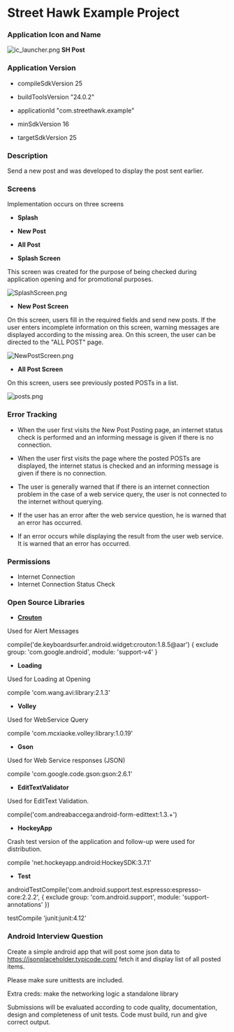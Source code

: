 # Street Hawk Example Project #

### Application Icon and Name  ###

![ic_launcher.png](https://bitbucket.org/repo/4xpday/images/681013801-ic_launcher.png) **SH Post**

### Application Version ###

* compileSdkVersion 25

* buildToolsVersion "24.0.2"
* applicationId "com.streethawk.example"

* minSdkVersion 16

* targetSdkVersion 25


### Description ###

Send a new post and was developed to display the post sent earlier.

### Screens ###

Implementation occurs on three screens

* **Splash**
* **New Post**
* **All Post**

* **Splash Screen**

This screen was created for the purpose of being checked during application opening and for promotional purposes.

![SplashScreen.png](https://bitbucket.org/repo/4xpday/images/2450788905-SplashScreen.png)


* **New Post Screen**

On this screen, users fill in the required fields and send new posts. If the user enters incomplete information on this screen, warning messages are displayed according to the missing area.
On this screen, the user can be directed to the "ALL POST" page.


![NewPostScreen.png](https://bitbucket.org/repo/4xpday/images/896725399-NewPostScreen.png)

* **All Post Screen**

On this screen, users see previously posted POSTs in a list.

![posts.png](https://bitbucket.org/repo/4xpday/images/3453888552-posts.png)
### Error Tracking ###

* When the user first visits the New Post Posting page, an internet status check is performed and an informing message is given if there is no connection.

* When the user first visits the page where the posted POSTs are displayed, the internet status is checked and an informing message is given if there is no connection.

* The user is generally warned that if there is an internet connection problem in the case of a web service query, the user is not connected to the internet without querying.

* If the user has an error after the web service question, he is warned that an error has occurred.

* If an error occurs while displaying the result from the user web service.
It is warned that an error has occurred.

### Permissions ###

* Internet Connection
* Internet Connection Status Check

### Open Source Libraries  ###

* **[Crouton](https://github.com/keyboardsurfer/Crouton)**

Used for Alert Messages

compile('de.keyboardsurfer.android.widget:crouton:1.8.5@aar') {
    exclude group: 'com.google.android', module: 'support-v4'
}

* **Loading**

Used for Loading at Opening

compile 'com.wang.avi:library:2.1.3'

* **Volley**

Used for WebService Query

compile 'com.mcxiaoke.volley:library:1.0.19'

* **Gson**

Used for Web Service responses (JSON)

compile 'com.google.code.gson:gson:2.6.1'

* **EditTextValidator**

Used for EditText Validation.

compile('com.andreabaccega:android-form-edittext:1.3.+')

* **HockeyApp**

Crash test version of the application and follow-up were used for distribution.
 
compile 'net.hockeyapp.android:HockeySDK:3.7.1'

* **Test** 

androidTestCompile('com.android.support.test.espresso:espresso-core:2.2.2', {
    exclude group: 'com.android.support', module: 'support-annotations'
})


testCompile 'junit:junit:4.12'




###  Android Interview Question  ### 
Create a simple android app that will post some json data to https://jsonplaceholder.typicode.com/ fetch it and display list of all posted items.

Please make sure unittests are included.

Extra creds: make the networking logic a standalone library

Submissions will be evaluated according to code quality, documentation, design and completeness of unit tests. Code must build, run and give correct output.